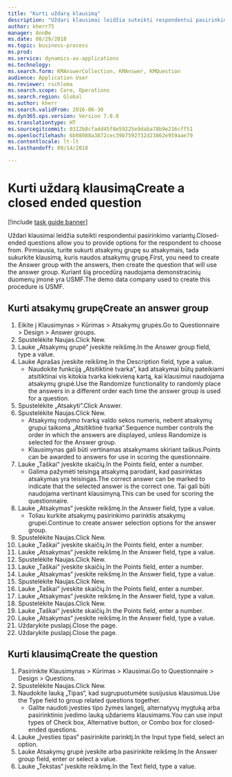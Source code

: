 ```yaml
--- 
title: "Kurti uždarą klausimą"
description: "Uždari klausimai leidžia suteikti respondentui pasirinkimo variantų."
author: kherr75
manager: AnnBe
ms.date: 08/29/2018
ms.topic: business-process
ms.prod: 
ms.service: dynamics-ax-applications
ms.technology: 
ms.search.form: KMAnswerCollection, KMAnswer, KMQuestion
audience: Application User
ms.reviewer: rschloma
ms.search.scope: Core, Operations
ms.search.region: Global
ms.author: kherr
ms.search.validFrom: 2016-06-30
ms.dyn365.ops.version: Version 7.0.0
ms.translationtype: HT
ms.sourcegitcommit: 0312b8cfadd45f8e59225e9daba78b9e216cff51
ms.openlocfilehash: 6b08988a3872cec39b7592732d23862e959aae79
ms.contentlocale: lt-lt
ms.lasthandoff: 09/14/2018

---
```

# <a name="create-a-closed-ended-question"></a><span data-ttu-id="e745d-103">Kurti uždarą klausimą</span><span class="sxs-lookup"><span data-stu-id="e745d-103">Create a closed ended question</span></span>

[!include [task guide banner](../../includes/task-guide-banner.md)]

<span data-ttu-id="e745d-104">Uždari klausimai leidžia suteikti respondentui pasirinkimo variantų.</span><span class="sxs-lookup"><span data-stu-id="e745d-104">Closed-ended questions allow you to provide options for the respondent to choose from.</span></span> <span data-ttu-id="e745d-105">Pirmiausia, turite sukurti atsakymų grupę su atsakymais, tada sukurkite klausimą, kuris naudos atsakymų grupę.</span><span class="sxs-lookup"><span data-stu-id="e745d-105">First, you need to create the Answer group with the answers, then create the question that will use the answer group.</span></span> <span data-ttu-id="e745d-106">Kuriant šią procedūrą naudojama demonstracinių duomenų įmonė yra USMF.</span><span class="sxs-lookup"><span data-stu-id="e745d-106">The demo data company used to create this procedure is USMF.</span></span>


## <a name="create-an-answer-group"></a><span data-ttu-id="e745d-107">Kurti atsakymų grupę</span><span class="sxs-lookup"><span data-stu-id="e745d-107">Create an answer group</span></span>
1. <span data-ttu-id="e745d-108">Eikite į Klausimynas > Kūrimas > Atsakymų grupės.</span><span class="sxs-lookup"><span data-stu-id="e745d-108">Go to Questionnaire > Design > Answer groups.</span></span>
2. <span data-ttu-id="e745d-109">Spustelėkite Naujas.</span><span class="sxs-lookup"><span data-stu-id="e745d-109">Click New.</span></span>
3. <span data-ttu-id="e745d-110">Lauke „Atsakymų grupė“ įveskite reikšmę.</span><span class="sxs-lookup"><span data-stu-id="e745d-110">In the Answer group field, type a value.</span></span>
4. <span data-ttu-id="e745d-111">Lauke Aprašas įveskite reikšmę.</span><span class="sxs-lookup"><span data-stu-id="e745d-111">In the Description field, type a value.</span></span>
    * <span data-ttu-id="e745d-112">Naudokite funkciją „Atsitiktinė tvarka“, kad atsakymai būtų pateikiami atsitiktinai vis kitokia tvarka kiekvieną kartą, kai klausimui naudojama atsakymų grupė.</span><span class="sxs-lookup"><span data-stu-id="e745d-112">Use the Randomize functionality to randomly place the answers in a different order each time the answer group is used for a question.</span></span>  
5. <span data-ttu-id="e745d-113">Spustelėkite „Atsakyti“.</span><span class="sxs-lookup"><span data-stu-id="e745d-113">Click Answer.</span></span>
6. <span data-ttu-id="e745d-114">Spustelėkite Naujas.</span><span class="sxs-lookup"><span data-stu-id="e745d-114">Click New.</span></span>
    * <span data-ttu-id="e745d-115">Atsakymų rodymo tvarką valdo sekos numeris, nebent atsakymų grupui taikoma „Atsitiktinė tvarka“.</span><span class="sxs-lookup"><span data-stu-id="e745d-115">Sequence number controls the order in which the answers are displayed, unless Randomize is selected for the Answer group.</span></span>  
    * <span data-ttu-id="e745d-116">Klausimynas gali būti vertinamas atsakymams skiriant taškus.</span><span class="sxs-lookup"><span data-stu-id="e745d-116">Points can be awarded to answers for use in scoring the questionnaire.</span></span>  
7. <span data-ttu-id="e745d-117">Lauke „Taškai“ įveskite skaičių.</span><span class="sxs-lookup"><span data-stu-id="e745d-117">In the Points field, enter a number.</span></span>
    * <span data-ttu-id="e745d-118">Galima pažymėti teisingą atsakymą parodant, kad pasirinktas atsakymas yra teisingas.</span><span class="sxs-lookup"><span data-stu-id="e745d-118">The correct answer can be marked to indicate that the selected answer is the correct one.</span></span> <span data-ttu-id="e745d-119">Tai gali būti naudojama vertinant klausimyną.</span><span class="sxs-lookup"><span data-stu-id="e745d-119">This can be used for scoring the questionnaire.</span></span>  
8. <span data-ttu-id="e745d-120">Lauke „Atsakymas“ įveskite reikšmę.</span><span class="sxs-lookup"><span data-stu-id="e745d-120">In the Answer field, type a value.</span></span>
    * <span data-ttu-id="e745d-121">Toliau kurkite atsakymų pasirinkimo parinktis atsakymų grupei.</span><span class="sxs-lookup"><span data-stu-id="e745d-121">Continue to create answer selection options for the answer group.</span></span>  
9. <span data-ttu-id="e745d-122">Spustelėkite Naujas.</span><span class="sxs-lookup"><span data-stu-id="e745d-122">Click New.</span></span>
10. <span data-ttu-id="e745d-123">Lauke „Taškai“ įveskite skaičių.</span><span class="sxs-lookup"><span data-stu-id="e745d-123">In the Points field, enter a number.</span></span>
11. <span data-ttu-id="e745d-124">Lauke „Atsakymas“ įveskite reikšmę.</span><span class="sxs-lookup"><span data-stu-id="e745d-124">In the Answer field, type a value.</span></span>
12. <span data-ttu-id="e745d-125">Spustelėkite Naujas.</span><span class="sxs-lookup"><span data-stu-id="e745d-125">Click New.</span></span>
13. <span data-ttu-id="e745d-126">Lauke „Taškai“ įveskite skaičių.</span><span class="sxs-lookup"><span data-stu-id="e745d-126">In the Points field, enter a number.</span></span>
14. <span data-ttu-id="e745d-127">Lauke „Atsakymas“ įveskite reikšmę.</span><span class="sxs-lookup"><span data-stu-id="e745d-127">In the Answer field, type a value.</span></span>
15. <span data-ttu-id="e745d-128">Spustelėkite Naujas.</span><span class="sxs-lookup"><span data-stu-id="e745d-128">Click New.</span></span>
16. <span data-ttu-id="e745d-129">Lauke „Taškai“ įveskite skaičių.</span><span class="sxs-lookup"><span data-stu-id="e745d-129">In the Points field, enter a number.</span></span>
17. <span data-ttu-id="e745d-130">Lauke „Atsakymas“ įveskite reikšmę.</span><span class="sxs-lookup"><span data-stu-id="e745d-130">In the Answer field, type a value.</span></span>
18. <span data-ttu-id="e745d-131">Spustelėkite Naujas.</span><span class="sxs-lookup"><span data-stu-id="e745d-131">Click New.</span></span>
19. <span data-ttu-id="e745d-132">Lauke „Taškai“ įveskite skaičių.</span><span class="sxs-lookup"><span data-stu-id="e745d-132">In the Points field, enter a number.</span></span>
20. <span data-ttu-id="e745d-133">Lauke „Atsakymas“ įveskite reikšmę.</span><span class="sxs-lookup"><span data-stu-id="e745d-133">In the Answer field, type a value.</span></span>
21. <span data-ttu-id="e745d-134">Uždarykite puslapį.</span><span class="sxs-lookup"><span data-stu-id="e745d-134">Close the page.</span></span>
22. <span data-ttu-id="e745d-135">Uždarykite puslapį.</span><span class="sxs-lookup"><span data-stu-id="e745d-135">Close the page.</span></span>

## <a name="create-the-question"></a><span data-ttu-id="e745d-136">Kurti klausimą</span><span class="sxs-lookup"><span data-stu-id="e745d-136">Create the question</span></span>
1. <span data-ttu-id="e745d-137">Pasirinkite Klausimynas > Kūrimas > Klausimai.</span><span class="sxs-lookup"><span data-stu-id="e745d-137">Go to Questionnaire > Design > Questions.</span></span>
2. <span data-ttu-id="e745d-138">Spustelėkite Naujas.</span><span class="sxs-lookup"><span data-stu-id="e745d-138">Click New.</span></span>
3. <span data-ttu-id="e745d-139">Naudokite lauką „Tipas“, kad sugrupuotumėte susijusius klausimus.</span><span class="sxs-lookup"><span data-stu-id="e745d-139">Use the Type field to group related questions together.</span></span>
    * <span data-ttu-id="e745d-140">Galite naudoti įvesties tipo žymės langelį, alternatyvų mygtuką arba pasirinktinio įvedimo lauką uždariems klausimams.</span><span class="sxs-lookup"><span data-stu-id="e745d-140">You can use input types of Check box, Alternative button, or Combo box for closed-ended questions.</span></span>  
4. <span data-ttu-id="e745d-141">Lauke „Įvesties tipas“ pasirinkite parinktį.</span><span class="sxs-lookup"><span data-stu-id="e745d-141">In the Input type field, select an option.</span></span>
5. <span data-ttu-id="e745d-142">Lauke Atsakymų grupė įveskite arba pasirinkite reikšmę.</span><span class="sxs-lookup"><span data-stu-id="e745d-142">In the Answer group field, enter or select a value.</span></span>
6. <span data-ttu-id="e745d-143">Lauke „Tekstas“ įveskite reikšmę.</span><span class="sxs-lookup"><span data-stu-id="e745d-143">In the Text field, type a value.</span></span>


